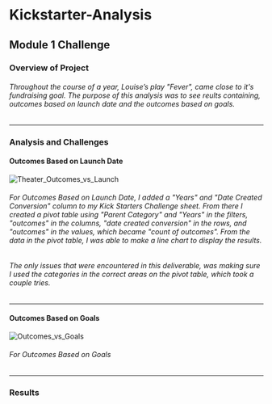 # Kickstarter-Analysis
## Module 1 Challenge
### Overview of Project
###### Throughout the course of a year, Louise’s play "Fever", came close to it's fundraising goal. The purpose of this analysis was to see reults containing, outcomes based on launch date and the outcomes based on goals.
---
### Analysis and Challenges
#### Outcomes Based on Launch Date
![Theater_Outcomes_vs_Launch](https://user-images.githubusercontent.com/114371722/198755816-1bc4d225-4e13-4d1d-bcec-aaa91542a8f8.png)
###### For Outcomes Based on Launch Date, I added a "Years" and "Date Created Conversion" column to my Kick Starters Challenge sheet. From there I created a pivot table using "Parent Category" and "Years" in the filters, "outcomes" in the columns, "date created conversion" in the rows, and "outcomes" in the values, which became "count of outcomes". From the data in the pivot table, I was able to make a line chart to display the results. 
###### The only issues that were encountered in this deliverable, was making sure I used the categories in the correct areas on the pivot table, which took a couple tries.   
---
#### Outcomes Based on Goals 
![Outcomes_vs_Goals](https://user-images.githubusercontent.com/114371722/198755934-6c516762-b7ac-4da4-b2c7-b2a6ffe19c93.png)
###### For Outcomes Based on Goals
---
### Results

